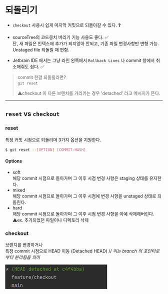 
# 되돌리기
- `checkout` 사용시 쉽게 마지막 커밋으로 되돌아갈 수 있다. ❓
- sourceTree의 코드뭉치 버리기 기능 사용도 좋다. ✅  
단, 새 파일은 인덱스에 추가가 되지않아 안되고, 기존 파일 변경사항만 변형 가능. Unstaged file 되돌릴 때 편함. 

- Jetbrain IDE 에서는 그냥 라인 왼쪽에서 `Rollback Lines` 나 commit 창에서 취소해줘도 쉽다. ✅

> commit 한걸 되돌릴라면? \
`git reset`
> 
> ⚠️checkout 이 다른 브랜치를 가리키는 경우 'detached' 라고 메시지가 뜬다.

---
##  `reset` vs `checkout`

### reset
특정 커밋 시점으로 되돌리며 3가지 옵션을 지원한다.
```bash
$ git reset --[OPTION] [COMMIT-HASH]
```
#### Options
- soft \
해당 commit 시점으로 돌아가며 그 이후 시점 변경 사항은 staging 상태를 유지한다.
- mixed \
해당 commit 시점으로 돌아가며 그 이후 시점에 변경 사항을 unstaged 상태로 되돌린다.
- hard \
해당 commit 시점으로 돌아가며 그 이후 시점 변경 사항을 아예 삭제해버린다. \
  ⚠️ex. 추가되었던 파일이나 디렉토리 삭제

### checkout
브랜치를 변경하거나 \
특정 commit 시점으로 HEAD 이동 (Detached HEAD) // _이는 branch 의 포인터로부터 분리됨을 의미_

![screen_shot](../images/checkout_branch_status.png)


